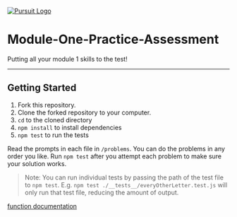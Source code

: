 [![Pursuit Logo](https://avatars1.githubusercontent.com/u/5825944?s=200&v=4)](https://pursuit.org)

# Module-One-Practice-Assessment

Putting all your module 1 skills to the test!

---

## Getting Started

1. Fork this repository.
1. Clone the forked repository to your computer.
1. `cd` to the cloned directory
1. `npm install` to install dependencies
1. `npm test` to run the tests

Read the prompts in each file in `/problems`. You can do the problems in any order you like. Run `npm test` after you attempt each problem to make sure your solution works.

> Note: You can run individual tests by passing the path of the test file to `npm test`. E.g. `npm test ./__tests__/everyOtherLetter.test.js` will only run that test file, reducing the amount of output.

[function documentation](https://joinpursuit.github.io/Module-One-Practice-Assessment/)

